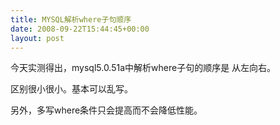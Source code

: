 ```yaml
---
title: MYSQL解析where子句顺序
date: 2008-09-22T15:44:45+00:00
layout: post
---
```

今天实测得出，mysql5.0.51a中解析where子句的顺序是 从左向右。

区别很小很小。基本可以乱写。

另外，多写where条件只会提高而不会降低性能。</p>
